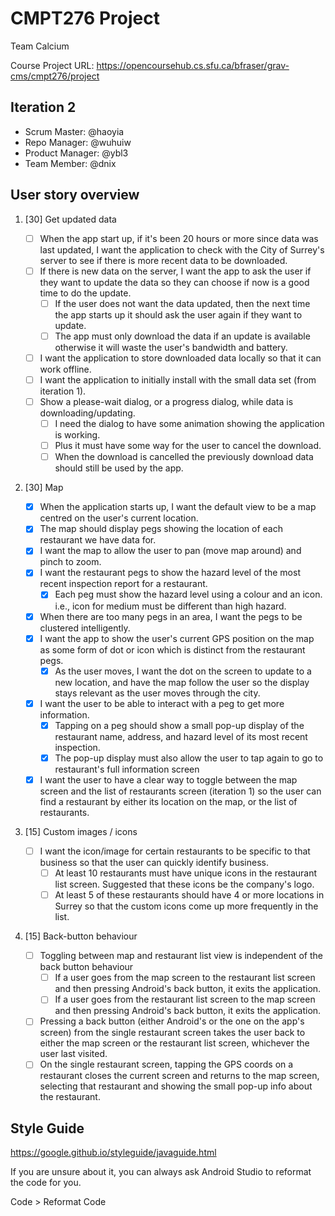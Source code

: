 # CMPT276 Project

Team Calcium

Course Project URL: https://opencoursehub.cs.sfu.ca/bfraser/grav-cms/cmpt276/project

## Iteration 2

* Scrum Master: @haoyia
* Repo Manager: @wuhuiw
* Product Manager: @ybl3
* Team Member: @dnix

## User story overview

1. [30] Get updated data

   * [ ] When the app start up, if it's been 20 hours or more since data was last updated, I want the application to check with the City of Surrey's server to see if there is more recent data to be downloaded.
   * [ ] If there is new data on the server, I want the app to ask the user if they want to update the data so they can choose if now is a good time to do the update.
        * [ ] If the user does not want the data updated, then the next time the app starts up it should ask the user again if they want to update.
        * [ ] The app must only download the data if an update is available otherwise it will waste the user's bandwidth and battery.
   * [ ] I want the application to store downloaded data locally so that it can work offline.
   * [ ] I want the application to initially install with the small data set (from iteration 1).
   * [ ] Show a please-wait dialog, or a progress dialog, while data is downloading/updating.
        * [ ] I need the dialog to have some animation showing the application is working.
        * [ ] Plus it must have some way for the user to cancel the download.
        * [ ] When the download is cancelled the previously download data should still be used by the app.

2. [30] Map

   * [x] When the application starts up, I want the default view to be a map centred on the user's current location.
   * [x] The map should display pegs showing the location of each restaurant we have data for.
   * [x] I want the map to allow the user to pan (move map around) and pinch to zoom.
   * [x] I want the restaurant pegs to show the hazard level of the most recent inspection report for a restaurant.
        * [x] Each peg must show the hazard level using a colour and an icon. i.e., icon for medium must be different than high hazard.
   * [x] When there are too many pegs in an area, I want the pegs to be clustered intelligently.
   * [x] I want the app to show the user's current GPS position on the map as some form of dot or icon which is distinct from the restaurant pegs.
        * [x] As the user moves, I want the dot on the screen to update to a new location, and have the map follow the user so the display stays relevant as the user moves through the city.
   * [x] I want the user to be able to interact with a peg to get more information.
        * [x] Tapping on a peg should show a small pop-up display of the restaurant name, address, and hazard level of its most recent inspection.
        * [x] The pop-up display must also allow the user to tap again to go to restaurant's full information screen
   * [x] I want the user to have a clear way to toggle between the map screen and the list of restaurants screen (iteration 1) so the user can find a restaurant by either its location on the map, or the list of restaurants.

3. [15] Custom images / icons

   * [ ] I want the icon/image for certain restaurants to be specific to that business so that the user can quickly identify business.
        * [ ] At least 10 restaurants must have unique icons in the restaurant list screen. Suggested that these icons be the company's logo.
        * [ ] At least 5 of these restaurants should have 4 or more locations in Surrey so that the custom icons come up more frequently in the list.

4. [15] Back-button behaviour

   * [ ] Toggling between map and restaurant list view is independent of the back button behaviour
        * [ ] If a user goes from the map screen to the restaurant list screen and then pressing Android's back button, it exits the application.
        * [ ] If a user goes from the restaurant list screen to the map screen and then pressing Android's back button, it exits the application.
   * [ ] Pressing a back button (either Android's or the one on the app's screen) from the single restaurant screen takes the user back to either the map screen or the restaurant list screen, whichever the user last visited.
   * [ ] On the single restaurant screen, tapping the GPS coords on a restaurant closes the current screen and returns to the map screen, selecting that restaurant and showing the small pop-up info about the restaurant.
## Style Guide

https://google.github.io/styleguide/javaguide.html

If you are unsure about it, you can always ask Android Studio to reformat the code for you.

Code > Reformat Code
